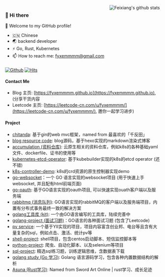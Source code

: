 <img align="right" src="https://github-readme-stats.vercel.app/api?username=fyxemmmm&show_icons=true&hide_border=true&theme=outrun" alt="Feixiang's github stats" />

### 👋 Hi there
🎉 Welcome to my GitHub profile!
- 🇨🇳 Chinese
- 🌏 backend developer
- ⚡ Go, Rust, Kubernetes
- 📫 How to reach me: fyxemmmm@gmail.com
### 

[![Github](https://img.shields.io/github/followers/fyxemmmm?label=Follow&style=plastic)](https://github.com/fyxemmmm)
[![Hits](https://hits.seeyoufarm.com/api/count/incr/badge.svg?url=https%3A%2F%2Fgithub.com%2Ffyxemmmm&count_bg=%2379C83D&title_bg=%23555555&icon=&icon_color=%23E7E7E7&title=views&edge_flat=false)](https://hits.seeyoufarm.com)

#### Contact Me 

- Blog 主页: [https://fyxemmmm.github.io](https://fyxemmmm.github.io), (分享干货内容
- Leetcode 主页: [https://leetcode-cn.com/u/fyxemmmm/](https://leetcode-cn.com/u/fyxemmmm/), 邀你一起学习进步)

#### Project

* [chitanda](https://github.com/fyxemmmm/chitanda): 基于gin的web mvc框架，named from 最喜欢的「千反田」
* [blog resource code](https://github.com/fyxemmmm/fyxemmmm.github.io): blog源码，基于hexo实现的markdown渲染式博客
* [accumulation (资料仓库)](https://github.com/fyxemmmm/accumulation): 云原生相关的资料仓库，例如k8s的各种基础yaml文件、dockerfile、证书的使用等
* [kubernetes-etcd-operator](https://github.com/fyxemmmm/kubernetes-etcd-operator): 基于kubebuilder实现的k8s的etcd operator (还不错)
* [k8s-controller-demo](https://github.com/fyxemmmm/k8s-controller-demo): k8s的crd资源的原生控制器实现demo
* [go-websocket](https://github.com/fyxemmmm/go-websocket-demo)：一个 GO 语言实现的websocket项目 (用于快速上手websocket, 并且配有html前端页面)
* [go-oauth](https://github.com/getbuguai/bg-jijian): 基于GO语言实现的oauth项目, 可以快速实现ouath客户端以及服务端
* [rabbitmq (消息队列)](https://github.com/fyxemmmm/go-rabbmitmq-demo): GO语言实现的rabbitMQ的客户端以及服务端项目，内置有分布式事务最终一致的解决方案
* [golang工具库 (kit)](https://github.com/fyxemmmm/kit): 一个由GO语言编写的工具库，陆续完善中
* [golang-project (面试习题)](https://github.com/fyxemmmm/golang-project)：GO语言的各种面试习题 (包含了Leetcode) 
* [pv service](https://github.com/fyxemmmm/pv_service): 一个基于YII实现的项目，项目内容富含创业邦、电台等且含有大量复杂的sql，例如点击、激活、统计pv等
* [shell-project](https://github.com/fyxemmmm/shells): shell项目，包含centos启动脚本、短信监控脚本等
* [python-project](https://github.com/fyxemmmm/py-project/tree/master): 爬虫、自动化脚本、以及selenium等项目
* [sql-project](https://github.com/fyxemmmm/sql-project): 精选sql练习题，训练逻辑思维，含数据表下载
* [golang study (Go 学习)](https://github.com/fyxemmmm/golang-notes): Golang 语言源码学习，包含各种内置数据结构的解析
* [Asuna (Rust学习)](https://github.com/fyxemmmm/asuna):  Named from Sword Art Online | rust学习、成长足迹


